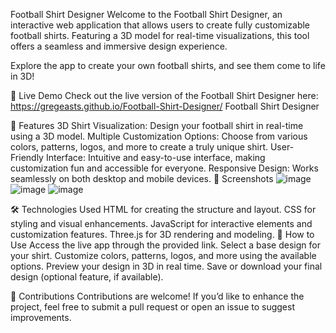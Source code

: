 Football Shirt Designer
Welcome to the Football Shirt Designer, an interactive web application that allows users to create fully customizable football shirts. Featuring a 3D model for real-time visualizations, this tool offers a seamless and immersive design experience.

Explore the app to create your own football shirts, and see them come to life in 3D!

🚀 Live Demo
Check out the live version of the Football Shirt Designer here: https://gregeasts.github.io/Football-Shirt-Designer/
Football Shirt Designer

🌟 Features
3D Shirt Visualization: Design your football shirt in real-time using a 3D model.
Multiple Customization Options: Choose from various colors, patterns, logos, and more to create a truly unique shirt.
User-Friendly Interface: Intuitive and easy-to-use interface, making customization fun and accessible for everyone.
Responsive Design: Works seamlessly on both desktop and mobile devices.
📸 Screenshots
![image](https://github.com/user-attachments/assets/d43e0859-a788-47ee-9109-e29049071660)
![image](https://github.com/user-attachments/assets/6f7ad65d-b09e-4cef-a02d-240f920d0a0d)
![image](https://github.com/user-attachments/assets/9bb58f51-9901-466e-bdd6-69d61289ec3b)



🛠️ Technologies Used
HTML for creating the structure and layout.
CSS for styling and visual enhancements.
JavaScript for interactive elements and customization features.
Three.js for 3D rendering and modeling.
📖 How to Use
Access the live app through the provided link.
Select a base design for your shirt.
Customize colors, patterns, logos, and more using the available options.
Preview your design in 3D in real time.
Save or download your final design (optional feature, if available).

🙌 Contributions
Contributions are welcome! If you’d like to enhance the project, feel free to submit a pull request or open an issue to suggest improvements.
